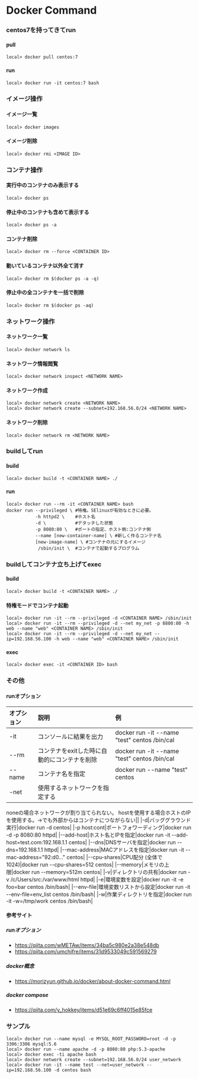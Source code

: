 # Docker Command
### centos7を持ってきてrun
#### pull
```
local> docker pull centos:7
```

#### run
```
local> docker run -it centos:7 bash
```

### イメージ操作
#### イメージ一覧
```
local> docker images
```
#### イメージ削除
```
local> docker rmi <IMAGE ID>
```

### コンテナ操作
#### 実行中のコンテナのみ表示する
```
local> docker ps
```

#### 停止中のコンテナも含めて表示する
```
local> docker ps -a
```

#### コンテナ削除
```
local> docker rm --force <CONTAINER ID>
```

#### 動いているコンテナ以外全て消す
```
local> docker rm $(docker ps -a -q)
```

#### 停止中の全コンテナを一括で削除
```
local> docker rm $(docker ps -aq)
```

### ネットワーク操作
#### ネットワーク一覧
```
local> docker network ls
```

#### ネットワーク情報閲覧
```
local> docker network inspect <NETWORK NAME>
```

#### ネットワーク作成
```
local> docker network create <NETWORK NAME>
local> docker network create --subnet=192.168.56.0/24 <NETWORK NAME>
```

#### ネットワーク削除
```
local> docker network rm <NETWORK NAME>
```


### buildしてrun
#### build
```
local> docker build -t <CONTAINER NAME> ./
```

#### run
```
local> docker run --rm -it <CONTAINER NAME> bash
docker run --privileged \ #特権。SElinuxが有効なときに必要。
           -h httpd2 \    #ホスト名
           -d \           #デタッチした状態
           -p 8080:80 \   #ポートの指定、ホスト側:コンテナ側
           --name [new-container-name] \ #新しく作るコンテナ名
           [new-image-name] \ #コンテナの元にするイメージ
            /sbin/init \  #コンテナで起動するプログラム
```

### buildしてコンテナ立ち上げてexec
#### build
```
local> docker build -t <CONTAINER NAME> ./
```

#### 特権モードでコンテナ起動
```
local> docker run -it --rm --privileged -d <CONTAINER NAME> /sbin/init
local> docker run -it --rm --privileged -d --net my_net -p 8880:80 -h web --name "web" <CONTAINER NAME> /sbin/init
local> docker run -it --rm --privileged -d --net my_net --ip=192.168.56.100 -h web --name "web" <CONTAINER NAME> /sbin/init
```

#### exec
```
local> docker exec -it <CONTAINER ID> bash
```

### その他
#### runオプション
|オプション|説明|例|
|:--|:--|:--|
|-it|コンソールに結果を出力|docker run -it --name "test" centos /bin/cal|
|--rm|コンテナをexitした時に自動的にコンテナを削除|docker run -it --name "test" centos /bin/cal|
|--name|コンテナ名を指定|docker run --name "test" centos|
|-net|使用するネットワークを指定する
noneの場合ネットワークが割り当てられない。
hostを使用する場合ホストのIPを使用する。→でも外部からはコンテナにつながらない||
|-d|バッググラウンド実行|docker run -d centos|
|-p host:cont|ポートフォワーディング|docker run -d -p 8080:80 httpd|
|--add-host|ホスト名とIPを指定|docker run -it --add-host=test.com:192.168.1.1 centos|
|--dns|DNSサーバを指定|docker run --dns=192.168.1.1 httpd|
|--mac-address|MACアドレスを指定|docker run -it --mac-address="92:d0..." centos|
|--cpu-shares|CPU配分 (全体で1024)|docker run --cpu-shares=512 centos|
|--memory|メモリの上限|docker run --memory=512m centos|
|-v|ディレクトリの共有|docker run -v /c/Users/src:/var/www/html httpd|
|-e|環境変数を設定|docker run -it -e foo=bar centos /bin/bash|
|--env-file|環境変数リストから設定|docker run -it --env-file=env_list centos /bin/bash|
|-w|作業ディレクトリを指定|docker run -it -w=/tmp/work centos /bin/bash|

#### 参考サイト
##### runオプション
* https://qiita.com/wMETAw/items/34ba5c980e2a38e548db
* https://qiita.com/umchifre/items/31d9533049c591569279
##### docker概念
* https://morizyun.github.io/docker/about-docker-command.html
##### docker compose
* https://qiita.com/y_hokkey/items/d51e69c6ff4015e85fce

### サンプル
```
local> docker run --name mysql -e MYSQL_ROOT_PASSWORD=root -d -p 3306:3306 mysql:5.6
local> docker run --name apache -d -p 8080:80 php:5.3-apache
local> docker exec -ti apache bash
local> docker network create --subnet=192.168.56.0/24 user_network
local> docker run -it --name test --net=user_network --ip=192.168.56.100 -d centos bash
```

